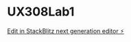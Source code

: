 # UX308Lab1

[Edit in StackBlitz next generation editor ⚡️](https://stackblitz.com/~/github.com/BavSandhu/UX308Lab1)